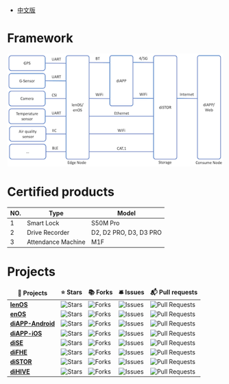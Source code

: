 * [中文版](./README_CN.md)

# Framework
<div align=center>
<img src="https://github.com/OpenDPC/OpenDPC/blob/main/Framework.png">
</div>

# Certified products
<div align=center>

| NO.     | Type     | Model     |  
| -------- | -------- | -------- |  
| 1 | Smart Lock | S50M Pro |  
| 2 | Drive Recorder | D2, D2 PRO, D3, D3 PRO |  
| 3 | Attendance Machine | M1F |  

</div>

# Projects
<table align=center>
  <thead align=center>
    <tr border: none;>
      <td><b>🎁 Projects</b></td>
      <td><b>⭐ Stars</b></td>
      <td><b>📚 Forks</b></td>
      <td><b>🛎 Issues</b></td>
      <td><b>📬 Pull requests</b></td>
    </tr>
  </thead>
  <tbody>
  	  <tr>
      <td><a href="https://github.com/OpenDPC/lenOS"><b>lenOS</b></a></td>
      <td><img alt="Stars" src="https://img.shields.io/github/stars/OpenDPC/lenOS?style=flat-square&labelColor=343b41"/></td>
      <td><img alt="Forks" src="https://img.shields.io/github/forks/OpenDPC/lenOS?style=flat-square&labelColor=343b41"/></td>
      <td><img alt="Issues" src="https://img.shields.io/github/issues/OpenDPC/lenOS?style=flat-square&labelColor=343b41"/></td>
      <td><img alt="Pull Requests" src="https://img.shields.io/github/issues-pr/OpenDPC/lenOS?style=flat-square&labelColor=343b41"/></td>
    </tr>
    <tr>
      <td><a href="https://github.com/OpenDPC/enOS"><b>enOS</b></a></td>
      <td><img alt="Stars" src="https://img.shields.io/github/stars/OpenDPC/enOS?style=flat-square&labelColor=343b41"/></td>
      <td><img alt="Forks" src="https://img.shields.io/github/forks/OpenDPC/enOS?style=flat-square&labelColor=343b41"/></td>
      <td><img alt="Issues" src="https://img.shields.io/github/issues/OpenDPC/enOS?style=flat-square&labelColor=343b41"/></td>
      <td><img alt="Pull Requests" src="https://img.shields.io/github/issues-pr/OpenDPC/enOS?style=flat-square&labelColor=343b41"/></td>
    </tr>
    <tr>
      <td><a href="https://github.com/OpenDPC/diAPP-Android"><b>diAPP-Android</b></a></td>
      <td><img alt="Stars" src="https://img.shields.io/github/stars/OpenDPC/diAPP-Android?style=flat-square&labelColor=343b41"/></td>
      <td><img alt="Forks" src="https://img.shields.io/github/forks/OpenDPC/diAPP-Android?style=flat-square&labelColor=343b41"/></td>
      <td><img alt="Issues" src="https://img.shields.io/github/issues/OpenDPC/diAPP-Android?style=flat-square&labelColor=343b41"/></td>
      <td><img alt="Pull Requests" src="https://img.shields.io/github/issues-pr/OpenDPC/diAPP-Android?style=flat-square&labelColor=343b41"/></td>
    </tr>
    <tr>
      <td><a href="https://github.com/OpenDPC/diAPP-iOS"><b>diAPP-iOS</b></a></td>
      <td><img alt="Stars" src="https://img.shields.io/github/stars/OpenDPC/diAPP-iOS?style=flat-square&labelColor=343b41"/></td>
      <td><img alt="Forks" src="https://img.shields.io/github/forks/OpenDPC/diAPP-iOS?style=flat-square&labelColor=343b41"/></td>
      <td><img alt="Issues" src="https://img.shields.io/github/issues/OpenDPC/diAPP-iOS?style=flat-square&labelColor=343b41"/></td>
      <td><img alt="Pull Requests" src="https://img.shields.io/github/issues-pr/OpenDPC/diAPP-iOS?style=flat-square&labelColor=343b41"/></td>
    </tr>
    <tr>
      <td><a href="https://github.com/OpenDPC/diSE"><b>diSE</b></a></td>
      <td><img alt="Stars" src="https://img.shields.io/github/stars/OpenDPC/diSE?style=flat-square&labelColor=343b41"/></td>
      <td><img alt="Forks" src="https://img.shields.io/github/forks/OpenDPC/diSE?style=flat-square&labelColor=343b41"/></td>
      <td><img alt="Issues" src="https://img.shields.io/github/issues/OpenDPC/diSE?style=flat-square&labelColor=343b41"/></td>
      <td><img alt="Pull Requests" src="https://img.shields.io/github/issues-pr/OpenDPC/diSE?style=flat-square&labelColor=343b41"/></td>
    </tr>
    <tr>
      <td><a href="https://github.com/OpenDPC/diFHE"><b>diFHE</b></a></td>
      <td><img alt="Stars" src="https://img.shields.io/github/stars/OpenDPC/diFHE?style=flat-square&labelColor=343b41"/></td>
      <td><img alt="Forks" src="https://img.shields.io/github/forks/OpenDPC/diFHE?style=flat-square&labelColor=343b41"/></td>
      <td><img alt="Issues" src="https://img.shields.io/github/issues/OpenDPC/diFHE?style=flat-square&labelColor=343b41"/></td>
      <td><img alt="Pull Requests" src="https://img.shields.io/github/issues-pr/OpenDPC/diFHE?style=flat-square&labelColor=343b41"/></td>
    </tr>
    </tr>
       <tr>
      <td><a href="https://github.com/OpenDPC/diSTOR"><b>diSTOR</b></a></td>
      <td><img alt="Stars" src="https://img.shields.io/github/stars/OpenDPC/diSTOR?style=flat-square&labelColor=343b41"/></td>
      <td><img alt="Forks" src="https://img.shields.io/github/forks/OpenDPC/diSTOR?style=flat-square&labelColor=343b41"/></td>
      <td><img alt="Issues" src="https://img.shields.io/github/issues/OpenDPC/diSTOR?style=flat-square&labelColor=343b41"/></td>
      <td><img alt="Pull Requests" src="https://img.shields.io/github/issues-pr/OpenDPC/diSTOR?style=flat-square&labelColor=343b41"/></td>
    </tr>
    <tr>
      <td><a href="https://github.com/OpenDPC/diHIVE"><b>diHIVE</b></a></td>
      <td><img alt="Stars" src="https://img.shields.io/github/stars/OpenDPC/diHIVE?style=flat-square&labelColor=343b41"/></td>
      <td><img alt="Forks" src="https://img.shields.io/github/forks/OpenDPC/diHIVE?style=flat-square&labelColor=343b41"/></td>
      <td><img alt="Issues" src="https://img.shields.io/github/issues/OpenDPC/diHIVE?style=flat-square&labelColor=343b41"/></td>
      <td><img alt="Pull Requests" src="https://img.shields.io/github/issues-pr/OpenDPC/diHIVE?style=flat-square&labelColor=343b41"/></td>
    </tr>
  </tbody>
</table>
